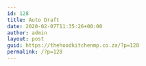 ```yaml
---
id: 128
title: Auto Draft
date: 2020-02-07T11:35:26+00:00
author: admin
layout: post
guid: https://thehoodkitchenmp.co.za/?p=128
permalink: /?p=128
---
```

